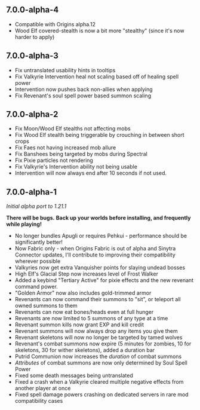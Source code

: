 ## 7.0.0-alpha-4
- Compatible with Origins alpha.12
- Wood Elf covered-stealth is now a bit more "stealthy" (since it's now harder to apply)

## 7.0.0-alpha-3
- Fix untranslated usability hints in tooltips
- Fix Valkyrie Intervention heal not scaling based off of healing spell power
- Intervention now pushes back non-allies when applying
- Fix Revenant's soul spell power based summon scaling

## 7.0.0-alpha-2
- Fix Moon/Wood Elf stealths not affecting mobs
- Fix Wood Elf stealth being triggerable by crouching in between short crops 
- Fix Faes not having increased mob allure
- Fix Banshees being targeted by mobs during Spectral
- Fix Pixie particles not rendering
- Fix Valkyrie's Intervention ability not being usable
- Intervention will now always end after 10 seconds if not used.

## 7.0.0-alpha-1
*Initial alpha port to 1.21.1*


**There will be bugs.**
**Back up your worlds before installing, and frequently while playing!**

- No longer bundles Apugli or requires Pehkui - performance should be significantly better!
- Now Fabric only - when Origins Fabric is out of alpha and Sinytra Connector updates, I'll contribute to improving their compatibility wherever possible
- Valkyries now get extra Vanquisher points for slaying undead bosses
- High Elf's Glacial Step now increases level of Frost Walker
- Added a keybind "Tertiary Active" for pixie effects and the new revenant command power.
- "Golden Armor" now also includes gold-trimmed armor
- Revenants can now command their summons to "sit", or teleport all owned summons to them
- Revenants can now eat bones/heads even at full hunger
- Revenants are now limited to 5 summons of any type at a time
- Revenant summon kills now grant EXP and kill credit
- Revenant summons will now always drop any items you give them
- Revenant skeletons will now no longer be targeted by tamed wolves
- Revenant's combat summons now expire (5 minutes for zombies, 10 for skeletons, 30 for wither skeletons), added a duration bar 
- Putrid Communion now increases the *duration* of combat summons
- *Attributes* of combat summons are now only determined by Soul Spell Power
- Fixed some death messages being untranslated
- Fixed a crash when a Valkyrie cleared multiple negative effects from another player at once
- Fixed spell damage powers crashing on dedicated servers in rare mod compatibility cases 